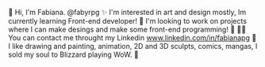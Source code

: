 👋 Hi, I'm Fabiana. @fabyrpg
✨ I'm interested in art and design mostly, Im currently learning Front-end developer!
🍆 I'm looking to work on projects where I can make desings and make some front-end programming! 🌱
🧑‍💻 You can contact me throught my Linkedin www.linkedin.com/in/fabianapg
👾 I like drawing and painting, animation, 2D and 3D sculpts, comics, mangas, I sold my soul to Blizzard playing WoW. 🥵


<!---
fabyrpg/fabyrpg is a ✨ special ✨ repository because its `README.md` (this file) appears on your GitHub profile.
You can click the Preview link to take a look at your changes.
--->
